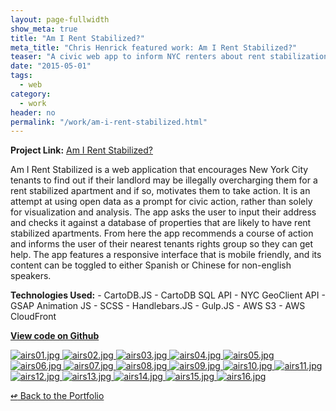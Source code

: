 ```yaml
---
layout: page-fullwidth
show_meta: true
title: "Am I Rent Stabilized?"
meta_title: "Chris Henrick featured work: Am I Rent Stabilized?"
teaser: "A civic web app to inform NYC renters about rent stabilization."
date: "2015-05-01"
tags:
  - web 
category:
  - work
header: no
permalink: "/work/am-i-rent-stabilized.html"
---
```


<strong>Project Link:</strong> <a href="https://amirentstabilized.com" target="_blank">Am I Rent Stabilized?</a>

Am I Rent Stabilized is a web application that encourages New York City tenants to find out if their landlord may be illegally overcharging them for a rent stabilized apartment and if so, motivates them to take action. It is an attempt at using open data as a prompt for civic action, rather than solely for visualization and analysis. The app asks the user to input their address and checks it against a database of properties that are likely to have rent stabilized apartments. From here the app recommends a course of action and informs the user of their nearest tenants rights group so they can get help. The app features a responsive interface that is mobile friendly, and its content can be toggled to either Spanish or Chinese for non-english speakers.

<strong>Technologies Used:</strong>  - CartoDB.JS  - CartoDB SQL API  - NYC GeoClient API  - GSAP Animation JS  - SCSS  - Handlebars.JS  - Gulp.JS  - AWS S3  - AWS CloudFront 

<strong><a href="https://github.com/clhenrick/am-i-rent-stabilized.git" target="_blank">View code on Github</a></strong>

  <a href="{{site.url}}{{site.baseurl}}/images/airs01.jpg" target="_blank">
    <img class="portfolio" src="{{site.url}}{{site.baseurl}}/images/airs01.jpg" alt="airs01.jpg">
  </a>

  <a href="{{site.url}}{{site.baseurl}}/images/airs02.jpg" target="_blank">
    <img class="portfolio" src="{{site.url}}{{site.baseurl}}/images/airs02.jpg" alt="airs02.jpg">
  </a>

  <a href="{{site.url}}{{site.baseurl}}/images/airs03.jpg" target="_blank">
    <img class="portfolio" src="{{site.url}}{{site.baseurl}}/images/airs03.jpg" alt="airs03.jpg">
  </a>

  <a href="{{site.url}}{{site.baseurl}}/images/airs04.jpg" target="_blank">
    <img class="portfolio" src="{{site.url}}{{site.baseurl}}/images/airs04.jpg" alt="airs04.jpg">
  </a>

  <a href="{{site.url}}{{site.baseurl}}/images/airs05.jpg" target="_blank">
    <img class="portfolio" src="{{site.url}}{{site.baseurl}}/images/airs05.jpg" alt="airs05.jpg">
  </a>

  <a href="{{site.url}}{{site.baseurl}}/images/airs06.jpg" target="_blank">
    <img class="portfolio" src="{{site.url}}{{site.baseurl}}/images/airs06.jpg" alt="airs06.jpg">
  </a>

  <a href="{{site.url}}{{site.baseurl}}/images/airs07.jpg" target="_blank">
    <img class="portfolio" src="{{site.url}}{{site.baseurl}}/images/airs07.jpg" alt="airs07.jpg">
  </a>

  <a href="{{site.url}}{{site.baseurl}}/images/airs08.jpg" target="_blank">
    <img class="portfolio" src="{{site.url}}{{site.baseurl}}/images/airs08.jpg" alt="airs08.jpg">
  </a>

  <a href="{{site.url}}{{site.baseurl}}/images/airs09.jpg" target="_blank">
    <img class="portfolio" src="{{site.url}}{{site.baseurl}}/images/airs09.jpg" alt="airs09.jpg">
  </a>

  <a href="{{site.url}}{{site.baseurl}}/images/airs10.jpg" target="_blank">
    <img class="portfolio" src="{{site.url}}{{site.baseurl}}/images/airs10.jpg" alt="airs10.jpg">
  </a>

  <a href="{{site.url}}{{site.baseurl}}/images/airs11.jpg" target="_blank">
    <img class="portfolio" src="{{site.url}}{{site.baseurl}}/images/airs11.jpg" alt="airs11.jpg">
  </a>

  <a href="{{site.url}}{{site.baseurl}}/images/airs12.jpg" target="_blank">
    <img class="portfolio" src="{{site.url}}{{site.baseurl}}/images/airs12.jpg" alt="airs12.jpg">
  </a>

  <a href="{{site.url}}{{site.baseurl}}/images/airs13.jpg" target="_blank">
    <img class="portfolio" src="{{site.url}}{{site.baseurl}}/images/airs13.jpg" alt="airs13.jpg">
  </a>

  <a href="{{site.url}}{{site.baseurl}}/images/airs14.jpg" target="_blank">
    <img class="portfolio" src="{{site.url}}{{site.baseurl}}/images/airs14.jpg" alt="airs14.jpg">
  </a>

  <a href="{{site.url}}{{site.baseurl}}/images/airs15.jpg" target="_blank">
    <img class="portfolio" src="{{site.url}}{{site.baseurl}}/images/airs15.jpg" alt="airs15.jpg">
  </a>

  <a href="{{site.url}}{{site.baseurl}}/images/airs16.jpg" target="_blank">
    <img class="portfolio" src="{{site.url}}{{site.baseurl}}/images/airs16.jpg" alt="airs16.jpg">
  </a>



[<span class="back-arrow">&#8619;</span> Back to the Portfolio](/work/)
